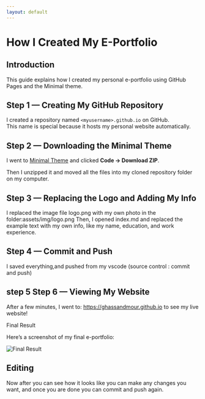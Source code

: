 ```yaml
---
layout: default
---
```


# How I Created My E-Portfolio


## Introduction
This guide explains how I created my personal e-portfolio using GitHub Pages and the Minimal theme.

## Step 1 — Creating My GitHub Repository
I created a repository named `<myusername>.github.io` on GitHub.  
This name is special because it hosts my personal website automatically.

## Step 2 — Downloading the Minimal Theme
I went to [Minimal Theme](https://github.com/pages-themes/minimal) and clicked **Code → Download ZIP**.

Then I unzipped it and moved all the files into my cloned repository folder on my computer.


## Step 3 — Replacing the Logo and Adding My Info

I replaced the image file logo.png with my own photo in the folder:assets/img/logo.png
Then, I opened index.md and replaced the example text with my own info, like my name, education, and work experience.

## Step 4 — Commit and Push

I saved everything,and pushed from my vscode (source control : commit and push)

## step 5 Step 6 — Viewing My Website

After a few minutes, I went to:
https://ghassandmour.github.io
to see my live website!

Final Result

Here’s a screenshot of my final e-portfolio:

![Final Result](../assets/img/Final_result.png)

## Editing 
Now after you can see how it looks like you can make any changes you want, 
and once you are done you can commit and push again.




